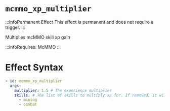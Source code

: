 # `mcmmo_xp_multiplier`
:::infoPermanent Effect
This effect is permanent and does not require a trigger.
:::

Multiplies mcMMO skill xp gain

:::infoRequires:
McMMO
:::

# Effect Syntax
```yaml
- id: mcmmo_xp_multiplier
  args:
    multiplier: 1.5 # The experience multiplier
    skills: # The list of skills to multiply xp for. If removed, it will multiply all skills.
      - mining
      - combat 
```
